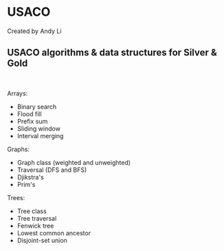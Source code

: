 # USACO

Created by Andy Li<br>
## USACO algorithms & data structures for Silver & Gold
<br>

Arrays:

- Binary search
- Flood fill
- Prefix sum
- Sliding window
- Interval merging

Graphs:
- Graph class (weighted and unweighted)
- Traversal (DFS and BFS)
- Djikstra's
- Prim's

Trees:
- Tree class
- Tree traversal
- Fenwick tree
- Lowest common ancestor
- Disjoint-set union

<br>

